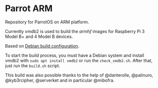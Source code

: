 # Parrot ARM

Repository for ParrotOS on ARM platform.

Currently vmdb2 is used to build the *armhf* images for Raspberry Pi 3 Model B+ and 4 Model B devices.

Based on [Debian build configuration](https://salsa.debian.org/raspi-team/image-specs).

To start the build process, you must have a Debian system and install vmdb2 with `sudo apt install vmdb2` or run the `check_vmdb2.sh`. After that, just run the `build.sh` script.

This build was also possible thanks to the help of @danterolle, @palinuro, @kyb3rcipher, @serverket and in particular @mibofra. 

